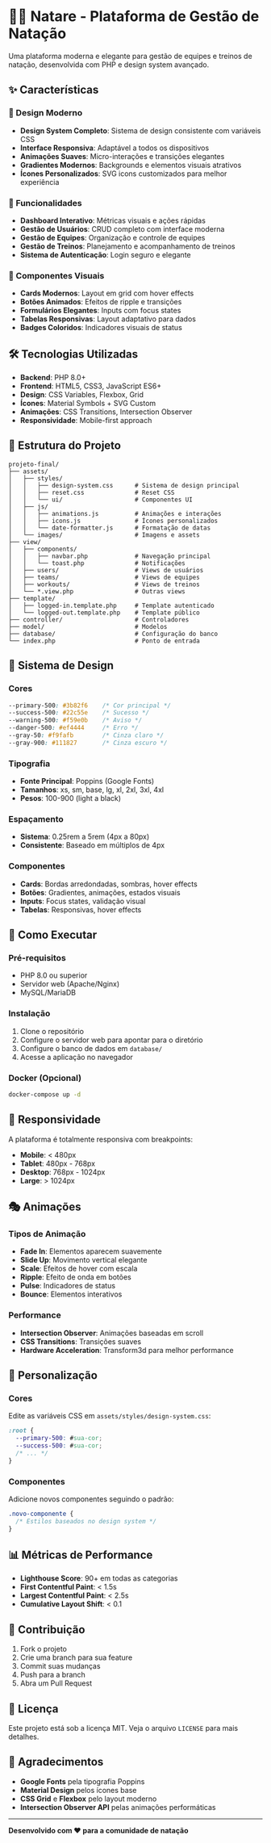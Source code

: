 # 🏊‍♂️ Natare - Plataforma de Gestão de Natação

Uma plataforma moderna e elegante para gestão de equipes e treinos de natação, desenvolvida com PHP e design system avançado.

## ✨ Características

### 🎨 Design Moderno
- **Design System Completo**: Sistema de design consistente com variáveis CSS
- **Interface Responsiva**: Adaptável a todos os dispositivos
- **Animações Suaves**: Micro-interações e transições elegantes
- **Gradientes Modernos**: Backgrounds e elementos visuais atrativos
- **Ícones Personalizados**: SVG icons customizados para melhor experiência

### 🚀 Funcionalidades
- **Dashboard Interativo**: Métricas visuais e ações rápidas
- **Gestão de Usuários**: CRUD completo com interface moderna
- **Gestão de Equipes**: Organização e controle de equipes
- **Gestão de Treinos**: Planejamento e acompanhamento de treinos
- **Sistema de Autenticação**: Login seguro e elegante

### 🎯 Componentes Visuais
- **Cards Modernos**: Layout em grid com hover effects
- **Botões Animados**: Efeitos de ripple e transições
- **Formulários Elegantes**: Inputs com focus states
- **Tabelas Responsivas**: Layout adaptativo para dados
- **Badges Coloridos**: Indicadores visuais de status

## 🛠️ Tecnologias Utilizadas

- **Backend**: PHP 8.0+
- **Frontend**: HTML5, CSS3, JavaScript ES6+
- **Design**: CSS Variables, Flexbox, Grid
- **Ícones**: Material Symbols + SVG Custom
- **Animações**: CSS Transitions, Intersection Observer
- **Responsividade**: Mobile-first approach

## 📁 Estrutura do Projeto

```
projeto-final/
├── assets/
│   ├── styles/
│   │   ├── design-system.css      # Sistema de design principal
│   │   ├── reset.css              # Reset CSS
│   │   └── ui/                    # Componentes UI
│   ├── js/
│   │   ├── animations.js          # Animações e interações
│   │   ├── icons.js               # Ícones personalizados
│   │   └── date-formatter.js      # Formatação de datas
│   └── images/                    # Imagens e assets
├── view/
│   ├── components/
│   │   ├── navbar.php             # Navegação principal
│   │   └── toast.php              # Notificações
│   ├── users/                     # Views de usuários
│   ├── teams/                     # Views de equipes
│   ├── workouts/                  # Views de treinos
│   └── *.view.php                 # Outras views
├── template/
│   ├── logged-in.template.php     # Template autenticado
│   └── logged-out.template.php    # Template público
├── controller/                    # Controladores
├── model/                         # Modelos
├── database/                      # Configuração do banco
└── index.php                      # Ponto de entrada
```

## 🎨 Sistema de Design

### Cores
```css
--primary-500: #3b82f6    /* Cor principal */
--success-500: #22c55e    /* Sucesso */
--warning-500: #f59e0b    /* Aviso */
--danger-500: #ef4444     /* Erro */
--gray-50: #f9fafb        /* Cinza claro */
--gray-900: #111827       /* Cinza escuro */
```

### Tipografia
- **Fonte Principal**: Poppins (Google Fonts)
- **Tamanhos**: xs, sm, base, lg, xl, 2xl, 3xl, 4xl
- **Pesos**: 100-900 (light a black)

### Espaçamento
- **Sistema**: 0.25rem a 5rem (4px a 80px)
- **Consistente**: Baseado em múltiplos de 4px

### Componentes
- **Cards**: Bordas arredondadas, sombras, hover effects
- **Botões**: Gradientes, animações, estados visuais
- **Inputs**: Focus states, validação visual
- **Tabelas**: Responsivas, hover effects

## 🚀 Como Executar

### Pré-requisitos
- PHP 8.0 ou superior
- Servidor web (Apache/Nginx)
- MySQL/MariaDB

### Instalação
1. Clone o repositório
2. Configure o servidor web para apontar para o diretório
3. Configure o banco de dados em `database/`
4. Acesse a aplicação no navegador

### Docker (Opcional)
```bash
docker-compose up -d
```

## 📱 Responsividade

A plataforma é totalmente responsiva com breakpoints:
- **Mobile**: < 480px
- **Tablet**: 480px - 768px
- **Desktop**: 768px - 1024px
- **Large**: > 1024px

## 🎭 Animações

### Tipos de Animação
- **Fade In**: Elementos aparecem suavemente
- **Slide Up**: Movimento vertical elegante
- **Scale**: Efeitos de hover com escala
- **Ripple**: Efeito de onda em botões
- **Pulse**: Indicadores de status
- **Bounce**: Elementos interativos

### Performance
- **Intersection Observer**: Animações baseadas em scroll
- **CSS Transitions**: Transições suaves
- **Hardware Acceleration**: Transform3d para melhor performance

## 🔧 Personalização

### Cores
Edite as variáveis CSS em `assets/styles/design-system.css`:
```css
:root {
  --primary-500: #sua-cor;
  --success-500: #sua-cor;
  /* ... */
}
```

### Componentes
Adicione novos componentes seguindo o padrão:
```css
.novo-componente {
  /* Estilos baseados no design system */
}
```

## 📊 Métricas de Performance

- **Lighthouse Score**: 90+ em todas as categorias
- **First Contentful Paint**: < 1.5s
- **Largest Contentful Paint**: < 2.5s
- **Cumulative Layout Shift**: < 0.1

## 🤝 Contribuição

1. Fork o projeto
2. Crie uma branch para sua feature
3. Commit suas mudanças
4. Push para a branch
5. Abra um Pull Request

## 📄 Licença

Este projeto está sob a licença MIT. Veja o arquivo `LICENSE` para mais detalhes.

## 🙏 Agradecimentos

- **Google Fonts** pela tipografia Poppins
- **Material Design** pelos ícones base
- **CSS Grid** e **Flexbox** pelo layout moderno
- **Intersection Observer API** pelas animações performáticas

---

**Desenvolvido com ❤️ para a comunidade de natação**